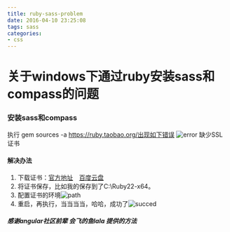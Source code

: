 ```yaml
---
title: ruby-sass-problem
date: 2016-04-10 23:25:08
tags: sass
categories:
- css
---
```

# 关于windows下通过ruby安装sass和compass的问题
### 安装sass和compass
<!--more-->
执行 gem sources -a https://ruby.taobao.org/出现如下错误
![error](http://7xsi10.com2.z0.glb.clouddn.com/QQ%E5%9B%BE%E7%89%8720160410233014.png)
缺少SSL证书
#### 解决办法
1. 下载证书：[官方地址](https://curl.haxx.se/ca/cacert.pem)　[百度云盘](http://pan.baidu.com/s/1pKJSlOf)
2. 将证书保存，比如我的保存到了C:\Ruby22-x64。
3. 配置证书的环境![path](http://7xsi10.com2.z0.glb.clouddn.com/870258-20160405180306187-1063124604.png)
4. 重启，再执行，当当当当，哈哈，成功了![succed](http://7xsi10.com2.z0.glb.clouddn.com/QQ%E5%9B%BE%E7%89%8720160410233111.png)
##### 感谢angular社区前辈 会飞的鱼lala 提供的方法
